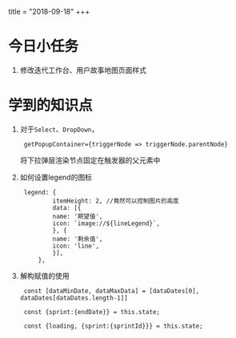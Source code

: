 title = "2018-09-18"
+++

# 今日小任务

1. 修改迭代工作台、用户故事地图页面样式

# 学到的知识点

1. 对于`Select`、`DropDown`，
        
        getPopupContainer={triggerNode => triggerNode.parentNode} 
        
   将下拉弹层渲染节点固定在触发器的父元素中  

2. 如何设置legend的图标


        legend: {
                itemHeight: 2, //竟然可以控制图片的高度
                data: [{
                name: '期望值',
                icon: `image://${lineLegend}`,
                }, {
                name: '剩余值',
                icon: 'line',
                }],
            },  

3. 解构赋值的使用  
   
        const [dataMinDate, dataMaxData] = [dataDates[0], dataDates[dataDates.length-1]]  

        const {sprint:{endDate}} = this.state;  

        const {loading, {sprint:{sprintId}}} = this.state;


